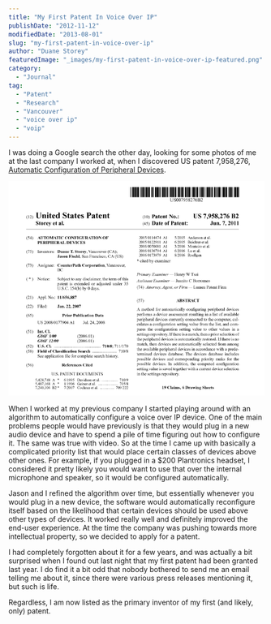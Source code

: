 ```yaml
---
title: "My First Patent In Voice Over IP"
publishDate: "2012-11-12"
modifiedDate: "2013-08-01"
slug: "my-first-patent-in-voice-over-ip"
author: "Duane Storey"
featuredImage: "_images/my-first-patent-in-voice-over-ip-featured.png"
category:
  - "Journal"
tag:
  - "Patent"
  - "Research"
  - "Vancouver"
  - "voice over ip"
  - "voip"
---
```


I was doing a Google search the other day, looking for some photos of me at the last company I worked at, when I discovered US patent 7,958,276, [Automatic Configuration of Peripheral Devices](http://www.patentmaps.com/topic/Automatic_configuration_of_peripheral_devices_1.html).

[![](_images/my-first-patent-in-voice-over-ip-1.png "patent")](_images/my-first-patent-in-voice-over-ip-1.png)

When I worked at my previous company I started playing around with an algorithm to automatically configure a voice over IP device. One of the main problems people would have previously is that they would plug in a new audio device and have to spend a pile of time figuring out how to configure it. The same was true with video. So at the time I came up with basically a complicated priority list that would place certain classes of devices above other ones. For example, if you plugged in a $200 Plantronics headset, I considered it pretty likely you would want to use that over the internal microphone and speaker, so it would be configured automatically.

Jason and I refined the algorithm over time, but essentially whenever you would plug in a new device, the software would automatically reconfigure itself based on the likelihood that certain devices should be used above other types of devices. It worked really well and definitely improved the end-user experience. At the time the company was pushing towards more intellectual property, so we decided to apply for a patent.

I had completely forgotten about it for a few years, and was actually a bit surprised when I found out last night that my first patent had been granted last year. I do find it a bit odd that nobody bothered to send me an email telling me about it, since there were various press releases mentioning it, but such is life.

Regardless, I am now listed as the primary inventor of my first (and likely, only) patent.